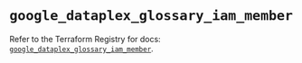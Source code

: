 # `google_dataplex_glossary_iam_member`

Refer to the Terraform Registry for docs: [`google_dataplex_glossary_iam_member`](https://registry.terraform.io/providers/hashicorp/google/6.49.0/docs/resources/dataplex_glossary_iam_member).
